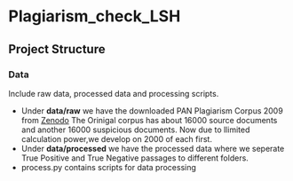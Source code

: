 # Plagiarism_check_LSH

## Project Structure
### Data
Include raw data, processed data and processing scripts.
- Under **data/raw** we have the downloaded PAN Plagiarism Corpus 2009 from [Zenodo](https://zenodo.org/record/3250083#.YlXZHTfMITs)  The Orinigal corpus has about 16000 source documents and another 16000 suspicious documents. Now due to llimited calculation power,we develop on 2000 of each first.
- Under **data/processed** we have the processed data where we seperate True Positive and True Negative passages to different folders.
- process.py contains scripts for data processing

